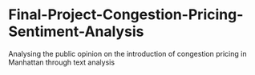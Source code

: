 # Final-Project-Congestion-Pricing-Sentiment-Analysis
Analysing the public opinion on the introduction of congestion pricing in Manhattan through text analysis
